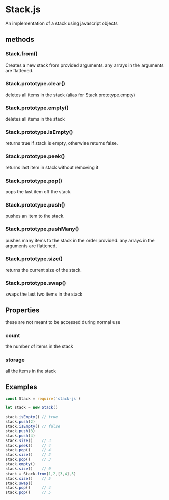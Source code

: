 # Stack.js
An implementation of a stack using javascript objects

## methods

### Stack.from()
Creates a new stack from provided arguments.
any arrays in the arguments are flattened.

### Stack.prototype.clear()
deletes all items in the stack
(alias for Stack.prototype.empty)

### Stack.prototype.empty()
deletes all items in the stack

### Stack.prototype.isEmpty()
returns true if stack is empty, otherwise returns false.

### Stack.prototype.peek()
returns last item in stack without removing it

### Stack.prototype.pop()
pops the last item off the stack.

### Stack.prototype.push()
pushes an item to the stack.

### Stack.prototype.pushMany()
pushes many items to the stack in the order provided.
any arrays in the arguments are flattened.

### Stack.prototype.size()
returns the current size of the stack.

### Stack.prototype.swap()
swaps the last two items in the stack

## Properties
these are not meant to be accessed during normal use
### count
the number of items in the stack
### storage
all the items in the stack


## Examples
```js
const Stack = require('stack-js')

let stack = new Stack()

stack.isEmpty()	// true
stack.push(2)
stack.isEmpty()	// false
stack.push(3)
stack.push(4)
stack.size()	// 3
stack.peek()	// 4
stack.pop() 	// 4
stack.size()	// 2
stack.pop() 	// 3
stack.empty()
stack.size()	// 0
stack = Stack.from(1,2,[3,4],5)
stack.size()	// 5
stack.swap()
stack.pop() 	// 4
stack.pop() 	// 5
```
